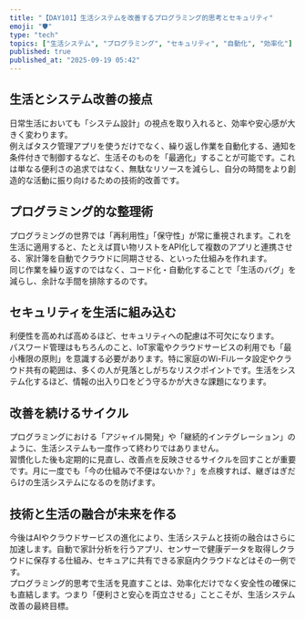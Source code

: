 ```yaml
---
title: "【DAY101】生活システムを改善するプログラミング的思考とセキュリティ"
emoji: "🛡️"
type: "tech"
topics: ["生活システム", "プログラミング", "セキュリティ", "自動化", "効率化"]
published: true
published_at: "2025-09-19 05:42"
---
```


## 生活とシステム改善の接点
日常生活においても「システム設計」の視点を取り入れると、効率や安心感が大きく変わります。  
例えばタスク管理アプリを使うだけでなく、繰り返し作業を自動化する、通知を条件付きで制御するなど、生活そのものを「最適化」することが可能です。これは単なる便利さの追求ではなく、無駄なリソースを減らし、自分の時間をより創造的な活動に振り向けるための技術的改善です。

## プログラミング的な整理術
プログラミングの世界では「再利用性」「保守性」が常に重視されます。これを生活に適用すると、たとえば買い物リストをAPI化して複数のアプリと連携させる、家計簿を自動でクラウドに同期させる、といった仕組みを作れます。  
同じ作業を繰り返すのではなく、コード化・自動化することで「生活のバグ」を減らし、余計な手間を排除するのです。

## セキュリティを生活に組み込む
利便性を高めれば高めるほど、セキュリティへの配慮は不可欠になります。  
パスワード管理はもちろんのこと、IoT家電やクラウドサービスの利用でも「最小権限の原則」を意識する必要があります。特に家庭のWi-Fiルータ設定やクラウド共有の範囲は、多くの人が見落としがちなリスクポイントです。生活をシステム化するほど、情報の出入り口をどう守るかが大きな課題になります。

## 改善を続けるサイクル
プログラミングにおける「アジャイル開発」や「継続的インテグレーション」のように、生活システムも一度作って終わりではありません。  
習慣化した後も定期的に見直し、改善点を反映させるサイクルを回すことが重要です。月に一度でも「今の仕組みで不便はないか？」を点検すれば、継ぎはぎだらけの生活システムになるのを防げます。

## 技術と生活の融合が未来を作る
今後はAIやクラウドサービスの進化により、生活システムと技術の融合はさらに加速します。自動で家計分析を行うアプリ、センサーで健康データを取得しクラウドに保存する仕組み、セキュアに共有できる家庭内クラウドなどはその一例です。  
プログラミング的思考で生活を見直すことは、効率化だけでなく安全性の確保にも直結します。つまり「便利さと安心を両立させる」ことこそが、生活システム改善の最終目標。